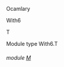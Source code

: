 Ocamlary

With6

T

Module type With6.T

<a id="module-M"></a>

###### module [M](Ocamlary.With6.module-type-T.M.md)